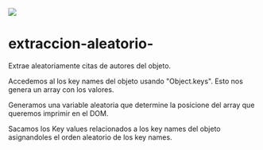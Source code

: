 ![](frases-aleatorias.gif)
# extraccion-aleatorio-
Extrae aleatoriamente citas de autores del objeto.

Accedemos al los key names del objeto usando "Object.keys". Esto nos genera un array con los valores.

Generamos una variable aleatoria que determine la posicione del array que queremos imprimir en el DOM.

Sacamos los Key values relacionados a los key names del objeto asignandoles el orden aleatorio de los key names.
